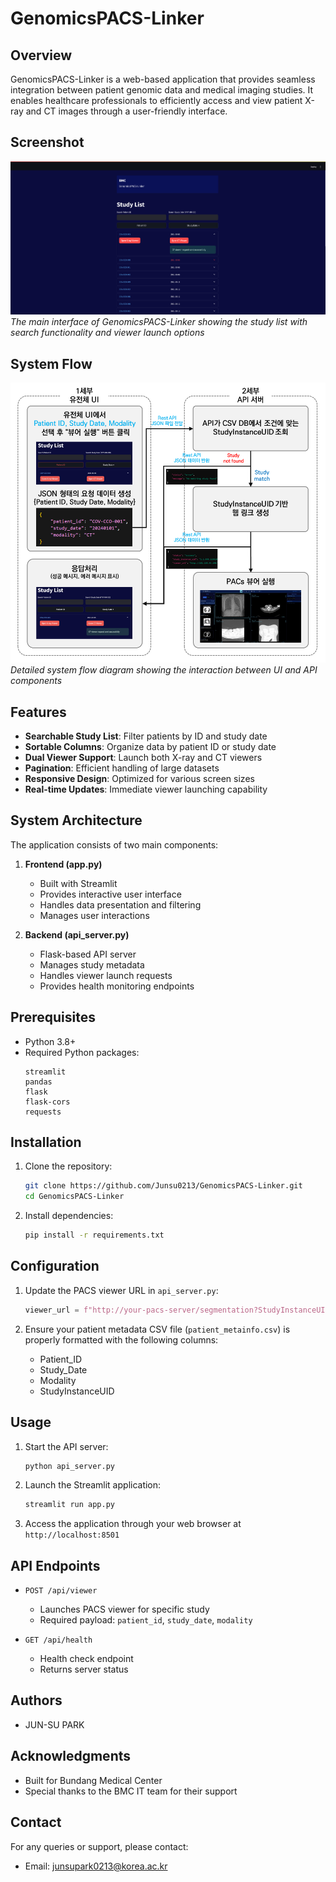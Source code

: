 # GenomicsPACS-Linker

## Overview
GenomicsPACS-Linker is a web-based application that provides seamless integration between patient genomic data and medical imaging studies. It enables healthcare professionals to efficiently access and view patient X-ray and CT images through a user-friendly interface.

## Screenshot
![GenomicsPACS-Linker Interface](./assets/interface-screenshot.png)
*The main interface of GenomicsPACS-Linker showing the study list with search functionality and viewer launch options*

## System Flow
![GenomicsPACS-Linker System Flow](./assets/flowchart.png)
*Detailed system flow diagram showing the interaction between UI and API components*

## Features
- **Searchable Study List**: Filter patients by ID and study date
- **Sortable Columns**: Organize data by patient ID or study date
- **Dual Viewer Support**: Launch both X-ray and CT viewers
- **Pagination**: Efficient handling of large datasets
- **Responsive Design**: Optimized for various screen sizes
- **Real-time Updates**: Immediate viewer launching capability

## System Architecture
The application consists of two main components:
1. **Frontend (app.py)**
   - Built with Streamlit
   - Provides interactive user interface
   - Handles data presentation and filtering
   - Manages user interactions

2. **Backend (api_server.py)**
   - Flask-based API server
   - Manages study metadata
   - Handles viewer launch requests
   - Provides health monitoring endpoints

## Prerequisites
- Python 3.8+
- Required Python packages:
  ```
  streamlit
  pandas
  flask
  flask-cors
  requests
  ```

## Installation
1. Clone the repository:
   ```bash
   git clone https://github.com/Junsu0213/GenomicsPACS-Linker.git
   cd GenomicsPACS-Linker
   ```

2. Install dependencies:
   ```bash
   pip install -r requirements.txt
   ```

## Configuration
1. Update the PACS viewer URL in `api_server.py`:
   ```python
   viewer_url = f"http://your-pacs-server/segmentation?StudyInstanceUIDs={study_instance_uid}"
   ```

2. Ensure your patient metadata CSV file (`patient_metainfo.csv`) is properly formatted with the following columns:
   - Patient_ID
   - Study_Date
   - Modality
   - StudyInstanceUID

## Usage
1. Start the API server:
   ```bash
   python api_server.py
   ```

2. Launch the Streamlit application:
   ```bash
   streamlit run app.py
   ```

3. Access the application through your web browser at `http://localhost:8501`

## API Endpoints
- `POST /api/viewer`
  - Launches PACS viewer for specific study
  - Required payload: `patient_id`, `study_date`, `modality`

- `GET /api/health`
  - Health check endpoint
  - Returns server status

## Authors
- JUN-SU PARK

## Acknowledgments
- Built for Bundang Medical Center
- Special thanks to the BMC IT team for their support

## Contact
For any queries or support, please contact:
- Email: junsupark0213@korea.ac.kr